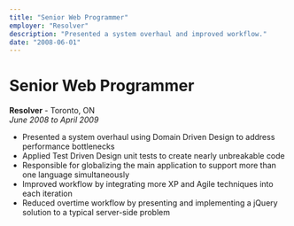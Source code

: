 ```yaml
---
title: "Senior Web Programmer"
employer: "Resolver"
description: "Presented a system overhaul and improved workflow."
date: "2008-06-01"
---
```

# Senior Web Programmer

**Resolver** - Toronto, ON  
*June 2008 to April 2009*  
- Presented a system overhaul using Domain Driven Design to address performance bottlenecks  
- Applied Test Driven Design unit tests to create nearly unbreakable code  
- Responsible for globalizing the main application to support more than one language simultaneously  
- Improved workflow by integrating more XP and Agile techniques into each iteration  
- Reduced overtime workflow by presenting and implementing a jQuery solution to a typical server-side problem  
